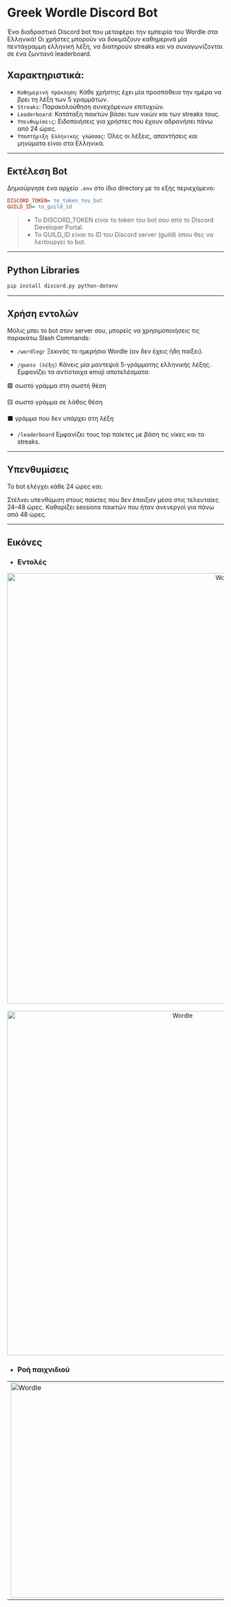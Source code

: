 # Greek Wordle Discord Bot

Ένα διαδραστικό Discord bot που μεταφέρει την εμπειρία του Wordle στα Ελληνικά! Οι χρήστες μπορούν να δοκιμάζουν καθημερινά μία πεντάγραμμη ελληνική λέξη, να διατηρούν streaks και να συναγωνίζονται σε ένα ζωντανό leaderboard.

## Χαρακτηριστικά:

- `Καθημερινή πρόκληση`: Κάθε χρήστης έχει μία προσπάθεια την ημέρα να βρει τη λέξη των 5 γραμμάτων.
- `Streaks`: Παρακολούθηση συνεχόμενων επιτυχιών.
- `Leaderboard`: Κατάταξη παικτών βάσει των νικών και των streaks τους.
- `Υπενθυμίσεις`: Ειδοποιήσεις για χρήστες που έχουν αδρανήσει πάνω από 24 ώρες.
- `Υποστήριξη Ελληνικής γλώσσας`: Όλες οι λέξεις, απαντήσεις και μηνύματα είναι στα Ελληνικά.
  
---

##  Εκτέλεση Bot

  Δημιούργησε ένα αρχείο `.env` στο ίδιο directory με το εξής περιεχόμενο:

```ini
DISCORD_TOKEN= το_token_του_bot
GUILD_ID= το_guild_id
```

> - Το DISCORD_TOKEN είναι το token του bot σου από το Discord Developer Portal.
> - Το GUILD_ID είναι το ID του Discord server (guild) όπου θες να λειτουργεί το bot.

---

## Python Libraries

```bash
pip install discord.py python-dotenv
```

---

## Χρήση εντολών

Μόλις μπει το bot στον server σου, μπορείς να χρησιμοποιήσεις τις παρακάτω Slash Commands:

- `/wordlegr`
Ξεκινάς το ημερήσιο Wordle (αν δεν έχεις ήδη παίξει).

- `/guess (λέξη)`
Κάνεις μία μαντεψιά 5-γράμματης ελληνικής λέξης. Εμφανίζει τα αντίστοιχα emoji αποτελέσματα:

🟩 σωστό γράμμα στη σωστή θέση

🟨 σωστό γράμμα σε λάθος θέση

⬛ γράμμα που δεν υπάρχει στη λέξη

- `/leaderboard`
Εμφανίζει τους top παίκτες με βάση τις νίκες και τα streaks.

---

## Υπενθυμίσεις
Το bot ελέγχει κάθε 24 ώρες και:

Στέλνει υπενθύμιση στους παίκτες που δεν έπαιξαν μέσα στις τελευταίες 24–48 ώρες.
Καθαρίζει sessions παικτών που ήταν ανενεργοί για πάνω από 48 ώρες.

---

## Εικόνες

- ###  Εντολές
<p align="center">
  <img src="https://github.com/user-attachments/assets/0d5e4e72-3e2a-4d9f-bb1b-a4ca1bc012d3" alt="Wordle" width="1000"/><br><br>
  <img src="https://github.com/user-attachments/assets/cdcde35c-1b7e-49cf-bf2c-387a9c93d301" alt="Wordle" width="800"/>
</p>


- ### Ροή παιχνιδιού

<table>
  <tr>
    <td align="left">
      <img src="https://github.com/user-attachments/assets/9511f37d-6180-4e07-a780-256db691877e" alt="Wordle" width="500"/>
    </td>
    <td align="right">
      <img src="https://github.com/user-attachments/assets/712f3e50-a47d-4475-90c7-1adf65692e45" alt="Wordle" width="500"/>
    </td>
  </tr>
</table>

